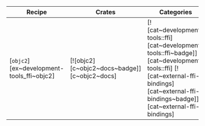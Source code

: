| Recipe | Crates | Categories |
|--------|--------|------------|
| [`objc2`][ex~development-tools_ffi~objc2] | [![objc2][c~objc2~docs~badge]][c~objc2~docs] | [![cat~development-tools::ffi][cat~development-tools::ffi~badge]][cat~development-tools::ffi] [![cat~external-ffi-bindings][cat~external-ffi-bindings~badge]][cat~external-ffi-bindings] |
